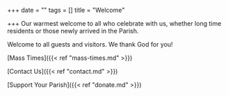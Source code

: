+++
date = ""
tags = []
title = "Welcome"

+++
Our warmest welcome to all who celebrate with us, whether long time residents or those newly arrived in the Parish.

Welcome to all guests and visitors. We thank God for you!

[Mass Times]({{< ref "mass-times.md" >}})

[Contact Us]({{< ref "contact.md" >}})

[Support Your Parish]({{< ref "donate.md" >}})